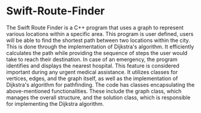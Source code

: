 # Swift-Route-Finder
The Swift Route Finder is a C++ program that uses a graph to represent various locations within a specific area. This program is user defined, users will be able to find the shortest path between two locations within the city. This is done through the implementation of Dijkstra's algorithm. It efficiently calculates the path while providing the sequence of steps the user would take to reach their destination. In case of an emergency, the program identifies and displays the nearest hospital. This feature is considered important during any urgent medical assistance. It utilizes classes for vertices, edges, and the graph itself, as well as the implementation of Dijkstra's algorithm for pathfinding. The code has classes encapsulating the above-mentioned functionalities. These include the graph class, which manages the overall structure, and the solution class, which is responsible for implementing the Dijkstra algorithm. 
